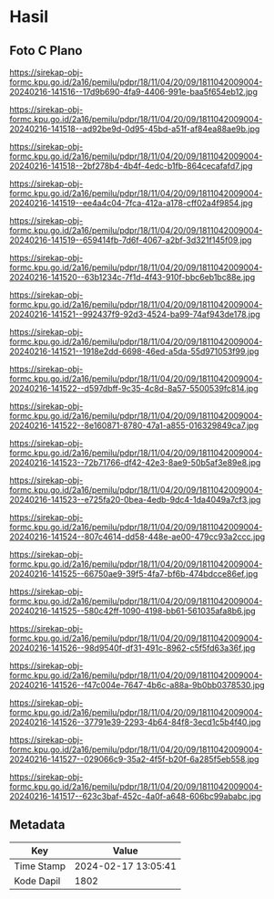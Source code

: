 # Hasil

## Foto C Plano

https://sirekap-obj-formc.kpu.go.id/2a16/pemilu/pdpr/18/11/04/20/09/1811042009004-20240216-141516--17d9b690-4fa9-4406-991e-baa5f654eb12.jpg

https://sirekap-obj-formc.kpu.go.id/2a16/pemilu/pdpr/18/11/04/20/09/1811042009004-20240216-141518--ad92be9d-0d95-45bd-a51f-af84ea88ae9b.jpg

https://sirekap-obj-formc.kpu.go.id/2a16/pemilu/pdpr/18/11/04/20/09/1811042009004-20240216-141518--2bf278b4-4b4f-4edc-b1fb-864cecafafd7.jpg

https://sirekap-obj-formc.kpu.go.id/2a16/pemilu/pdpr/18/11/04/20/09/1811042009004-20240216-141519--ee4a4c04-7fca-412a-a178-cff02a4f9854.jpg

https://sirekap-obj-formc.kpu.go.id/2a16/pemilu/pdpr/18/11/04/20/09/1811042009004-20240216-141519--659414fb-7d6f-4067-a2bf-3d321f145f09.jpg

https://sirekap-obj-formc.kpu.go.id/2a16/pemilu/pdpr/18/11/04/20/09/1811042009004-20240216-141520--63b1234c-7f1d-4f43-910f-bbc6eb1bc88e.jpg

https://sirekap-obj-formc.kpu.go.id/2a16/pemilu/pdpr/18/11/04/20/09/1811042009004-20240216-141521--992437f9-92d3-4524-ba99-74af943de178.jpg

https://sirekap-obj-formc.kpu.go.id/2a16/pemilu/pdpr/18/11/04/20/09/1811042009004-20240216-141521--1918e2dd-6698-46ed-a5da-55d971053f99.jpg

https://sirekap-obj-formc.kpu.go.id/2a16/pemilu/pdpr/18/11/04/20/09/1811042009004-20240216-141522--d597dbff-9c35-4c8d-8a57-5500539fc814.jpg

https://sirekap-obj-formc.kpu.go.id/2a16/pemilu/pdpr/18/11/04/20/09/1811042009004-20240216-141522--8e160871-8780-47a1-a855-016329849ca7.jpg

https://sirekap-obj-formc.kpu.go.id/2a16/pemilu/pdpr/18/11/04/20/09/1811042009004-20240216-141523--72b71766-df42-42e3-8ae9-50b5af3e89e8.jpg

https://sirekap-obj-formc.kpu.go.id/2a16/pemilu/pdpr/18/11/04/20/09/1811042009004-20240216-141523--e725fa20-0bea-4edb-9dc4-1da4049a7cf3.jpg

https://sirekap-obj-formc.kpu.go.id/2a16/pemilu/pdpr/18/11/04/20/09/1811042009004-20240216-141524--807c4614-dd58-448e-ae00-479cc93a2ccc.jpg

https://sirekap-obj-formc.kpu.go.id/2a16/pemilu/pdpr/18/11/04/20/09/1811042009004-20240216-141525--66750ae9-39f5-4fa7-bf6b-474bdcce86ef.jpg

https://sirekap-obj-formc.kpu.go.id/2a16/pemilu/pdpr/18/11/04/20/09/1811042009004-20240216-141525--580c42ff-1090-4198-bb61-561035afa8b6.jpg

https://sirekap-obj-formc.kpu.go.id/2a16/pemilu/pdpr/18/11/04/20/09/1811042009004-20240216-141526--98d9540f-df31-491c-8962-c5f5fd63a36f.jpg

https://sirekap-obj-formc.kpu.go.id/2a16/pemilu/pdpr/18/11/04/20/09/1811042009004-20240216-141526--f47c004e-7647-4b6c-a88a-9b0bb0378530.jpg

https://sirekap-obj-formc.kpu.go.id/2a16/pemilu/pdpr/18/11/04/20/09/1811042009004-20240216-141526--37791e39-2293-4b64-84f8-3ecd1c5b4f40.jpg

https://sirekap-obj-formc.kpu.go.id/2a16/pemilu/pdpr/18/11/04/20/09/1811042009004-20240216-141527--029066c9-35a2-4f5f-b20f-6a285f5eb558.jpg

https://sirekap-obj-formc.kpu.go.id/2a16/pemilu/pdpr/18/11/04/20/09/1811042009004-20240216-141517--623c3baf-452c-4a0f-a648-606bc99ababc.jpg


## Metadata

| Key        | Value               |
| ---------- | ------------------- |
| Time Stamp | 2024-02-17 13:05:41 |
| Kode Dapil | 1802                |



